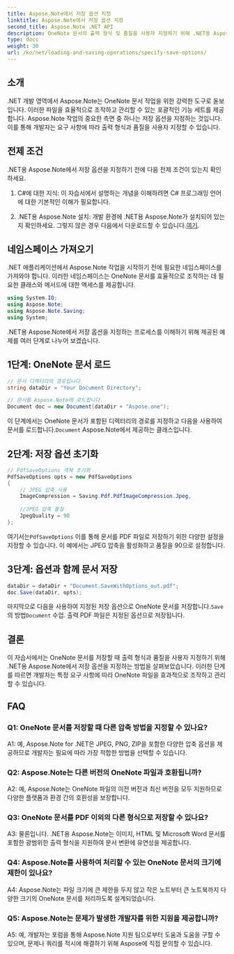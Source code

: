 ```yaml
---
title: Aspose.Note에서 저장 옵션 지정
linktitle: Aspose.Note에서 저장 옵션 지정
second_title: Aspose.Note .NET API
description: OneNote 문서의 출력 형식 및 품질을 사용자 지정하기 위해 .NET용 Aspose.Note에서 저장 옵션을 지정하는 방법을 알아보세요.
type: docs
weight: 30
url: /ko/net/loading-and-saving-operations/specify-save-options/
---
```

## 소개

.NET 개발 영역에서 Aspose.Note는 OneNote 문서 작업을 위한 강력한 도구로 돋보입니다. 이러한 파일을 효율적으로 조작하고 관리할 수 있는 포괄적인 기능 세트를 제공합니다. Aspose.Note 작업의 중요한 측면 중 하나는 저장 옵션을 지정하는 것입니다. 이를 통해 개발자는 요구 사항에 따라 출력 형식과 품질을 사용자 지정할 수 있습니다.

## 전제 조건

.NET용 Aspose.Note에서 저장 옵션을 지정하기 전에 다음 전제 조건이 있는지 확인하세요.

1. C#에 대한 지식: 이 자습서에서 설명하는 개념을 이해하려면 C# 프로그래밍 언어에 대한 기본적인 이해가 필요합니다.
   
2.  .NET용 Aspose.Note 설치: 개발 환경에 .NET용 Aspose.Note가 설치되어 있는지 확인하세요. 그렇지 않은 경우 다음에서 다운로드할 수 있습니다.[여기](https://releases.aspose.com/note/net/).

## 네임스페이스 가져오기

.NET 애플리케이션에서 Aspose.Note 작업을 시작하기 전에 필요한 네임스페이스를 가져와야 합니다. 이러한 네임스페이스는 OneNote 문서를 효율적으로 조작하는 데 필요한 클래스와 메서드에 대한 액세스를 제공합니다.

```csharp
using System.IO;
using Aspose.Note;
using Aspose.Note.Saving;
using System;
```

.NET용 Aspose.Note에서 저장 옵션을 지정하는 프로세스를 이해하기 위해 제공된 예제를 여러 단계로 나누어 보겠습니다.

## 1단계: OneNote 문서 로드

```csharp
// 문서 디렉터리의 경로입니다.
string dataDir = "Your Document Directory";

// 문서를 Aspose.Note에 로드합니다.
Document doc = new Document(dataDir + "Aspose.one");
```

 이 단계에서는 OneNote 문서가 포함된 디렉터리의 경로를 지정하고 다음을 사용하여 문서를 로드합니다.`Document` Aspose.Note에서 제공하는 클래스입니다.

## 2단계: 저장 옵션 초기화

```csharp
// PdfSaveOptions 객체 초기화
PdfSaveOptions opts = new PdfSaveOptions
{
    // JPEG 압축 사용
    ImageCompression = Saving.Pdf.PdfImageCompression.Jpeg,
    
    //JPEG 압축 품질
    JpegQuality = 90
};
```

 여기서는`PdfSaveOptions` 이를 통해 문서를 PDF 파일로 저장하기 위한 다양한 설정을 지정할 수 있습니다. 이 예에서는 JPEG 압축을 활성화하고 품질을 90으로 설정합니다.

## 3단계: 옵션과 함께 문서 저장

```csharp
dataDir = dataDir + "Document.SaveWithOptions_out.pdf";
doc.Save(dataDir, opts);
```

 마지막으로 다음을 사용하여 지정된 저장 옵션으로 OneNote 문서를 저장합니다.`Save` 의 방법`Document` 수업. 출력 PDF 파일은 지정된 옵션으로 저장됩니다.

## 결론

이 자습서에서는 OneNote 문서를 저장할 때 출력 형식과 품질을 사용자 지정하기 위해 .NET용 Aspose.Note에서 저장 옵션을 지정하는 방법을 살펴보았습니다. 이러한 단계를 따르면 개발자는 특정 요구 사항에 따라 OneNote 파일을 효과적으로 조작하고 관리할 수 있습니다.

## FAQ

### Q1: OneNote 문서를 저장할 때 다른 압축 방법을 지정할 수 있나요?

A1: 예, Aspose.Note for .NET은 JPEG, PNG, ZIP을 포함한 다양한 압축 옵션을 제공하므로 개발자는 필요에 따라 가장 적합한 방법을 선택할 수 있습니다.

### Q2: Aspose.Note는 다른 버전의 OneNote 파일과 호환됩니까?

A2: 예, Aspose.Note는 OneNote 파일의 이전 버전과 최신 버전을 모두 지원하므로 다양한 플랫폼과 환경 간의 호환성을 보장합니다.

### Q3: OneNote 문서를 PDF 이외의 다른 형식으로 저장할 수 있나요?

A3: 물론입니다. .NET용 Aspose.Note는 이미지, HTML 및 Microsoft Word 문서를 포함한 광범위한 출력 형식을 지원하여 문서 변환에 유연성을 제공합니다.

### Q4: Aspose.Note를 사용하여 처리할 수 있는 OneNote 문서의 크기에 제한이 있나요?

A4: Aspose.Note는 파일 크기에 큰 제한을 두지 않고 작은 노트부터 큰 노트북까지 다양한 크기의 OneNote 문서를 처리하도록 설계되었습니다.

### Q5: Aspose.Note는 문제가 발생한 개발자를 위한 지원을 제공합니까?

A5: 예, 개발자는 포럼을 통해 Aspose.Note 지원 팀으로부터 도움과 도움을 구할 수 있으며, 문제나 쿼리를 적시에 해결하기 위해 Aspose에 직접 문의할 수 있습니다.